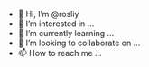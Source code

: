 - 👋 Hi, I’m @rosliy
- 👀 I’m interested in ...
- 🌱 I’m currently learning ...
- 💞️ I’m looking to collaborate on ...
- 📫 How to reach me ...

<!---
rosliy/rosliy is a ✨ special ✨ repository because its `README.md` (this file) appears on your GitHub profile.
You can click the Preview link to take a look at your changes.
--->

